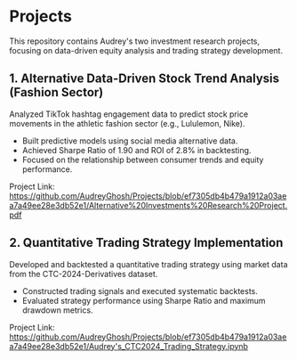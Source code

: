 # Projects
This repository contains Audrey's two investment research projects, focusing on data-driven equity analysis and trading strategy development.

## 1. Alternative Data-Driven Stock Trend Analysis (Fashion Sector)

Analyzed TikTok hashtag engagement data to predict stock price movements in the athletic fashion sector (e.g., Lululemon, Nike).
- Built predictive models using social media alternative data.
- Achieved Sharpe Ratio of 1.90 and ROI of 2.8% in backtesting.
- Focused on the relationship between consumer trends and equity performance.
  
Project Link: https://github.com/AudreyGhosh/Projects/blob/ef7305db4b479a1912a03aea7a49ee28e3db52e1/Alternative%20Investments%20Research%20Project.pdf
## 2. Quantitative Trading Strategy Implementation

Developed and backtested a quantitative trading strategy using market data from the CTC-2024-Derivatives dataset.
- Constructed trading signals and executed systematic backtests.
- Evaluated strategy performance using Sharpe Ratio and maximum drawdown metrics.

Project Link: https://github.com/AudreyGhosh/Projects/blob/ef7305db4b479a1912a03aea7a49ee28e3db52e1/Audrey's_CTC2024_Trading_Strategy.ipynb
